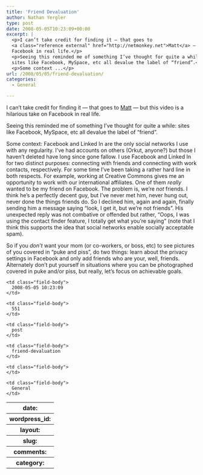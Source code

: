 ```yaml
---
title: 'Friend Devaluation'
author: Nathan Yergler
type: post
date: 2008-05-05T10:23:09+00:00
excerpt: |
  <p>I can’t take credit for finding it — that goes to
  <a class="reference external" href="http://netmonkey.net">Matt</a> — but this video is a hilarious take on
  Facebook in real life.</p>
  <p>Seeing this reminded me of something I’ve thought for quite a while:
  sites like Facebook, MySpace, etc all devalue the label of “friend”.</p>
  <p>Some context ...</p>
url: /2008/05/05/friend-devaluation/
categories:
  - General

---
```

I can’t take credit for finding it — that goes to [Matt][1]  — but this video is a hilarious take on Facebook in real life.

Seeing this reminded me of something I’ve thought for quite a while: sites like Facebook, MySpace, etc all devalue the label of “friend”.

Some context: Facebook and Linked In are the only social networks I use with any regularity. I’ve had accounts on others (Orkut, anyone?) but those I haven’t deleted have long since gone fallow. I use Facebook and Linked In for two distinct purposes: connecting with friends and connecting with work contacts, respectively. For some time I’ve been taking a rather hard line in both respects. For example, working at Creative Commons gives me an opportunity to work with our international affiliates. One of them _really_ wanted to be my friend on Facebook. The problem is, we’re _not_ friends. I think he’s a perfectly decent guy, but I’ve never met him, never hung out, never done the things friends do. So I declined him, again and again, finally sending him a message saying “look, I get it, but we’re not friends”. His unexpected reply was not combative or offended but rather, “Oops, I was using the contact finder feature, I totally get what you’re saying” (note that I think this supports the idea that social networks enable socially acceptable spam).

So if you _don’t_ want your mom (or co-workers, or boss, etc) to see pictures of you covered in “puke and piss”, do two things: learn about the privacy settings in Facebook and only add friends who are your, well, friends. Alternately don’t put yourself in situations where you can be photographed covered in puke and/or piss, but really, let’s focus on achievable goals.

<table class="docutils field-list" frame="void" rules="none">
  <col class="field-name" /> <col class="field-body" /> <tr class="field">
    <th class="field-name">
      date:
    </th>

    <td class="field-body">
      2008-05-05 10:23:09
    </td>
  </tr>

  <tr class="field">
    <th class="field-name">
      wordpress_id:
    </th>

    <td class="field-body">
      551
    </td>
  </tr>

  <tr class="field">
    <th class="field-name">
      layout:
    </th>

    <td class="field-body">
      post
    </td>
  </tr>

  <tr class="field">
    <th class="field-name">
      slug:
    </th>

    <td class="field-body">
      friend-devaluation
    </td>
  </tr>

  <tr class="field">
    <th class="field-name">
      comments:
    </th>

    <td class="field-body">
    </td>
  </tr>

  <tr class="field">
    <th class="field-name">
      category:
    </th>

    <td class="field-body">
      General
    </td>
  </tr>
</table>

 [1]: http://netmonkey.net